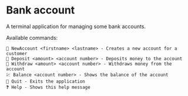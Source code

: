 # Bank account 

A terminal application for managing some bank accounts.

Available commands:

```
🪪 NewAccount <firstname> <lastname> - Creates a new account for a customer
🏦 Deposit <amount> <account number> - Deposits money to the account
💸 Withdraw <amount> <account number> - Withdraws money from the account
💹 Balance <account number> - Shows the balance of the account
👋 Quit - Exits the application
❓ Help - Shows this help message
```

